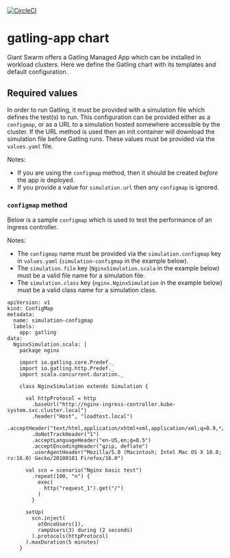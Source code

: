 [![CircleCI](https://circleci.com/gh/giantswarm/gatling-app.svg?style=shield)](https://circleci.com/gh/giantswarm/gatling-app)

# gatling-app chart

Giant Swarm offers a Gatling Managed App which can be installed in workload clusters.
Here we define the Gatling chart with its templates and default configuration.

## Required values

In order to run Gatling, it must be provided with a simulation file which defines the
test(s) to run. This configuration can be provided either as a `configmap`, or as a URL
to a simulation hosted somewhere accessible by the cluster. If the URL method is used
then an init container will download the simulation file before Gatling runs. These
values must be provided via the `values.yaml` file.

Notes:
 - If you are using the `configmap` method, then it should be created _before_ the app
is deployed.
 - If you provide a value for `simulation.url` then any `configmap` is ignored.

### `configmap` method

Below is a sample `configmap` which is used to test the performance of an ingress controller.

Notes:
 - The `configmap` name must be provided via the `simulation.configmap` key in
`values.yaml` (`simulation-configmap` in the example below).
 - The `simulation.file` key (`NginxSimulation.scala` in the example below) must be a valid
file name for a simulation file.
 - The `simulation.class` key (`nginx.NginxSimulation` in the example below) must be a valid
class name for a simulation class.

```
apiVersion: v1
kind: ConfigMap
metadata:
  name: simulation-configmap
  labels:
    app: gatling
data:
  NginxSimulation.scala: |
    package nginx

    import io.gatling.core.Predef._
    import io.gatling.http.Predef._
    import scala.concurrent.duration._

    class NginxSimulation extends Simulation {

      val httpProtocol = http
        .baseUrl("http://nginx-ingress-controller.kube-system.svc.cluster.local")
        .header("Host", "loadtest.local")
        .acceptHeader("text/html,application/xhtml+xml,application/xml;q=0.9,*/*;q=0.8")
        .doNotTrackHeader("1")
        .acceptLanguageHeader("en-US,en;q=0.5")
        .acceptEncodingHeader("gzip, deflate")
        .userAgentHeader("Mozilla/5.0 (Macintosh; Intel Mac OS X 10.8; rv:16.0) Gecko/20100101 Firefox/16.0")

      val scn = scenario("Nginx basic test")
        .repeat(100, "n") {
          exec(
            http("request_1").get("/")
          )
        }

      setUp(
        scn.inject(
          atOnceUsers(1),
          rampUsers(3) during (2 seconds)
        ).protocols(httpProtocol)
      ).maxDuration(5 minutes)
    }
```
